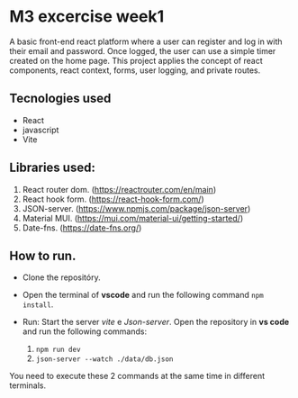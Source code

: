 # M3 excercise week1

A basic front-end react platform where a user can register and log in with their email and password. Once logged, the user can use a simple timer created on the home page. This project applies the concept of react components, react context, forms, user logging, and private routes.

## Tecnologies used
- React
- javascript
- Vite

## Libraries used:
  1. React router dom. (https://reactrouter.com/en/main)
  2. React hook form. (https://react-hook-form.com/)
  3. JSON-server. (https://www.npmjs.com/package/json-server)
  4. Material MUI. (https://mui.com/material-ui/getting-started/)
  5. Date-fns. (https://date-fns.org/)

## How to run.
  - Clone the repositóry.

  - Open the terminal of **vscode** and run the following command ```npm install```.

  - Run:
  Start the server *vite* e *Json-server*. Open the repository in **vs code** and run the following commands:
    1. ```npm run dev```
    2. ```json-server --watch ./data/db.json```
  
  You need to execute these 2 commands at the same time in different terminals.
